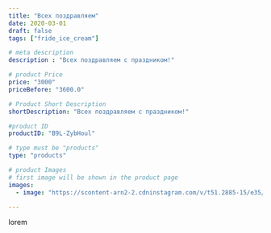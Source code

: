 ```yaml
---
title: "Всех поздравляем"
date: 2020-03-01
draft: false
tags: ["fride_ice_cream"]

# meta description
description : "Всех поздравляем с праздником!"

# product Price
price: "3000"
priceBefore: "3600.0"

# Product Short Description
shortDescription: "Всех поздравляем с праздником!"

#product ID
productID: "B9L-ZybHoul"

# type must be "products"
type: "products"

# product Images
# first image will be shown in the product page
images:
  - image: "https://scontent-arn2-2.cdninstagram.com/v/t51.2885-15/e35/87820474_1006795653047912_4416507188951936547_n.jpg?se=7&tp=1&_nc_ht=scontent-arn2-2.cdninstagram.com&_nc_cat=108&_nc_ohc=CSVGFXBmFisAX8sLBRZ&ccb=7-4&oh=65a0ee2de375de1c255b98bd2302c067&oe=6082EB40&ig_cache_key=MjI1NTE3MDQ4OTQ0MTc0OTkyNQ%3D%3D.2-ccb7-4"

---
```

lorem
